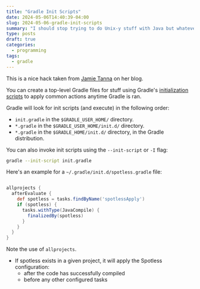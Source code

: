 ```yaml
---
title: "Gradle Init Scripts"
date: 2024-05-06T14:40:39-04:00
slug: 2024-05-06-gradle-init-scripts
summary: "I should stop trying to do Unix-y stuff with Java but whatever."
type: posts
draft: true
categories:
  - programming
tags:
  - gradle
---
```


This is a nice hack taken from [Jamie Tanna](https://www.jvt.me/posts/2020/05/15/gradle-spotless/) on her blog.

You can create a top-level Gradle files for stuff using Gradle's [initialization scripts](https://docs.gradle.org/current/userguide/init_scripts.html) to apply common actions anytime Gradle is ran.

Gradle will look for init scripts (and execute) in the following order:

- `init.gradle` in the `$GRADLE_USER_HOME/` directory.
- `*.gradle` in the `$GRADLE_USER_HOME/init.d/` directory.
- `*.gradle` in the `$GRADLE_HOME/init.d/` directory, in the Gradle distribution.

You can also invoke init scripts using the `--init-script` or `-I` flag:

```sh
gradle --init-script init.gradle
```

Here's an example for a `~/.gradle/init.d/spotless.gradle` file:

```groovy

allprojects {
  afterEvaluate {
    def spotless = tasks.findByName('spotlessApply')
    if (spotless) {
      tasks.withType(JavaCompile) {
        finalizedBy(spotless)
      }
    }
  }
}
```

Note the use of `allprojects`.

- If spotless exists in a given project, it will apply the Spotless configuration:
  - after the code has successfully compiled
  - before any other configured tasks
